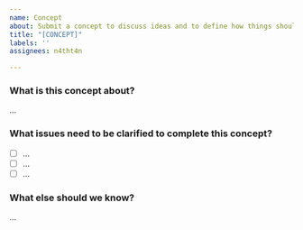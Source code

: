 ```yaml
---
name: Concept
about: Submit a concept to discuss ideas and to define how things should be designed.
title: "[CONCEPT]"
labels: ''
assignees: n4tht4n

---
```


### What is this concept about?

…

### What issues need to be clarified to complete this concept?

- [ ] …
- [ ] …
- [ ] …

### What else should we know?

…
